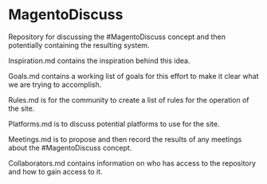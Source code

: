 MagentoDiscuss
==============

Repository for discussing the #MagentoDiscuss concept and then potentially containing the resulting system. 

Inspiration.md contains the inspiration behind this idea.

Goals.md contains a working list of goals for this effort to make it clear what we are trying to accomplish. 

Rules.md is for the community to create a list of rules for the operation of the site.

Platforms.md is to discuss potential platforms to use for the site. 

Meetings.md is to propose and then record the results of any meetings about the #MagentoDiscuss concept. 

Collaborators.md contains information on who has access to the repository and how to gain access to it. 
